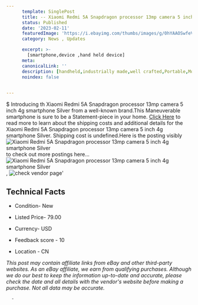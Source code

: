 ```yaml
---
      template: SinglePost
      title: -- Xiaomi Redmi 5A Snapdragon processor 13mp camera 5 inch 4g smartphone Silver
      status: Published
      date: '2023-02-11'
      featuredImage: 'https://i.ebayimg.com/thumbs/images/g/0hYAAOSwfeVg1U3c/s-l225.jpg'
      category: News , Updates

      excerpt: >-
        [smartphone,device ,hand held device]
      meta:
      canonicalLink: ''
      description: [handheld,industrially made,well crafted,Portable,Mobile,Compact,Convenient,Lightweight,Maneuverable,Man-portable,Miniature,Carriable,Hand-held,Light,Holdable,Transportable,Mobile device,Pocket-sized,On-the-go,Wireless,Cordless,Compact size,Convenient size, smartphone,device ,hand held device]
      noindex: false
      

---
```

$
      Introducing th Xiaomi Redmi 5A Snapdragon processor 13mp camera 5 inch 4g smartphone Silver from a well-known brand.This Maneuverable smartphone is sure to be a Statement-piece in your home. [Click Here](https://www.ebay.com/itm/334052885365?hash=item4dc71a8375%3Ag%3A0hYAAOSwfeVg1U3c&mkevt=1&mkcid=1&mkrid=711-53200-19255-0&campid=%253CePNCampaignId%253E&customid=%253CreferenceId%253E&toolid=10049) to read more to learn about the shipping costs and additional details for the Xiaomi Redmi 5A Snapdragon processor 13mp camera 5 inch 4g smartphone Silver. Shipping cost is undefined.Here is the posting visibly ![Xiaomi Redmi 5A Snapdragon processor 13mp camera 5 inch 4g smartphone Silver](https://i.ebayimg.com/thumbs/images/g/0hYAAOSwfeVg1U3c/s-l225.jpg) to check out more postings here... ![Xiaomi Redmi 5A Snapdragon processor 13mp camera 5 inch 4g smartphone Silver](https://i.ebayimg.com/images/g/0hYAAOSwfeVg1U3c/s-l640.jpg), ![check vendor page](https://origin-galleryplus.ebayimg.com/ws/web/334052885365_2_0_1/225x225.jpg,https://origin-galleryplus.ebayimg.com/ws/web/334052885365_3_0_1/225x225.jpg,https://origin-galleryplus.ebayimg.com/ws/web/334052885365_4_0_1/225x225.jpg,https://origin-galleryplus.ebayimg.com/ws/web/334052885365_5_0_1/225x225.jpg,https://origin-galleryplus.ebayimg.com/ws/web/334052885365_6_0_1/225x225.jpg,https://origin-galleryplus.ebayimg.com/ws/web/334052885365_7_0_1/225x225.jpg)'

      

 ## Technical Facts 



     
      

 - Condition- New 


      

 - Listed Price- 79.00 


      

 - Currency- USD 


      

 - Feedback score - 10 


      

 - Location - CN 


      
      

 *_This post may contain affiliate links from eBay and other third-party websites. As an eBay affiliate, we earn from qualifying purchases. Although we do our best to keep the information up-to-date and accurate, please check the date and all details with the vendor's website before making a purchase. Not all data may be accurate._*




      -
